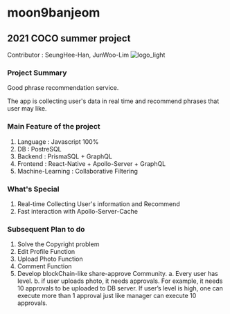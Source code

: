 # moon9banjeom
## 2021 COCO summer project 

Contributor : SeungHee-Han, JunWoo-Lim
![logo_light](https://user-images.githubusercontent.com/83144588/129044833-4c863f33-3ed7-4e0b-a368-b84e9fe0284c.png)



### Project Summary

  Good phrase recommendation service. 
  
  The app is collecting user's data in real time and recommend phrases that user may like.
  
### Main Feature of the project
  
  1. Language : Javascript 100%
  2. DB : PostreSQL
  3. Backend : PrismaSQL + GraphQL
  4. Frontend : React-Native + Apollo-Server + GraphQL
  5. Machine-Learning : Collaborative Filtering


### What's Special

  1. Real-time Collecting User's information and Recommend
  2. Fast interaction with Apollo-Server-Cache


### Subsequent Plan to do

  1. Solve the Copyright problem
  2. Edit Profile Function
  3. Upload Photo Function
  3. Comment Function
  4. Develop blockChain-like share-approve Community.
    a. Every user has level.
    b. if user uploads photo, it needs approvals. 
        For example, it needs 10 approvals to be uploaded to DB server. If user’s level is high, one can execute more than 1                 approval just like manager can execute 10 approvals.
